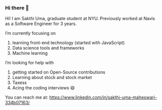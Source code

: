 ### Hi there 👋

<!--
**sakthiuma/sakthiuma** is a ✨ _special_ ✨ repository because its `README.md` (this file) appears on your GitHub profile.

Here are some ideas to get you started:

- 🔭 I’m currently working on ...
- 🌱 I’m currently learning ...
- 👯 I’m looking to collaborate on ...
- 🤔 I’m looking for help with ...
- 💬 Ask me about ...
- 📫 How to reach me: ...
- 😄 Pronouns: ...
- ⚡ Fun fact: ...
-->

Hi! I am Sakthi Uma, graduate student at NYU. Previously worked at Navis as a Software Engineer for 3 years.

I’m currently focusing on 
1. learning front-end technology (started with JavaScript)
2. Data science tools and frameworks
3. Machine learning

I’m looking for help with 
1. getting started on Open-Source contributions
2. Learning about stock and stock market
3. Taxess
4. Acing the coding interviews 😄

You can reach me at:
https://www.linkedin.com/in/sakthi-uma-maheswari-334b07163/ 
